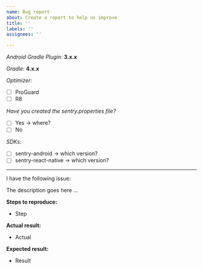 ```yaml
---
name: Bug report
about: Create a report to help us improve
title: ''
labels: ''
assignees: ''

---
```


_Android Gradle Plugin:_
**3.x.x**

_Gradle:_
**4.x.x**

_Optimizer:_
- [ ]  ProGuard
- [ ]  R8

_Have you created the sentry.properties file?_
- [ ]  Yes -> where?
- [ ]  No

_SDKs:_
- [ ]  sentry-android -> which version?
- [ ]  sentry-react-native -> which version?

---
I have the following issue:

The description goes here ...

**Steps to reproduce:**
- Step

**Actual result:**
- Actual

**Expected result:**
- Result
